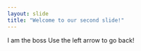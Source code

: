 ```yaml
---   
layout: slide
title: "Welcome to our second slide!"
---
```

I am the boss
Use the left arrow to go back!
